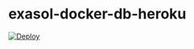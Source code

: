 # exasol-docker-db-heroku

[![Deploy](https://www.herokucdn.com/deploy/button.svg)](https://heroku.com/deploy?template=https://github.com/fr4nk3nst3in/exasol-docker-db-heroku)
